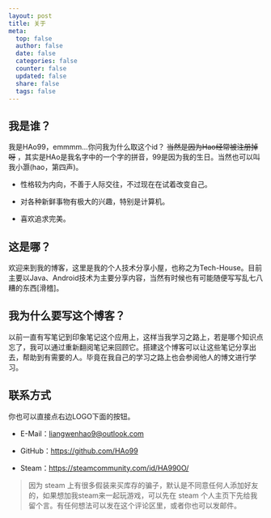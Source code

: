 ```yaml
---
layout: post
title: 关于
meta:
  top: false
  author: false
  date: false
  categories: false
  counter: false
  updated: false
  share: false
  tags: false
---
```

## 我是谁？
我是HAo99，emmmm...你问我为什么取这个id？ ~~当然是因为Hao经常被注册掉呀~~ ，其实是HAo是我名字中的一个字的拼音，99是因为我的生日。当然也可以叫我小灏(hao，第四声)。

- 性格较为内向，不善于人际交往，不过现在在试着改变自己。

- 对各种新鲜事物有极大的兴趣，特别是计算机。

- 喜欢追求完美。

## 这是哪？

欢迎来到我的博客，这里是我的个人技术分享小屋，也称之为Tech-House。目前主要以Java、Android技术为主要分享内容，当然有时候也有可能随便写写乱七八糟的东西[滑稽]。

## 我为什么要写这个博客？

以前一直有写笔记到印象笔记这个应用上，这样当我学习之路上，若是哪个知识点忘了，我可以通过重新翻阅笔记来回顾它。搭建这个博客可以让这些笔记分享出去，帮助到有需要的人。毕竟在我自己的学习之路上也会参阅他人的博文进行学习。

## 联系方式

你也可以直接点右边LOGO下面的按钮。

- E-Mail：liangwenhao9@outlook.com
- GitHub：https://github.com/HAo99

- Steam：https://steamcommunity.com/id/HA990O/

> 因为 steam 上有很多假装来买库存的骗子，默认是不同意任何人添加好友的，如果想加我steam来一起玩游戏，可以先在 steam 个人主页下先给我留个言。有任何想法可以发在这个评论区里，或者你也可以发邮件。


